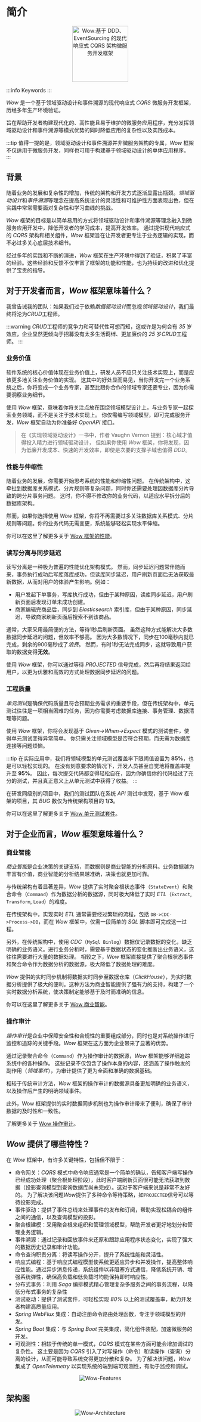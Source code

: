 # 简介

<center>
  <img width="150" src="../public/images/logo.svg" alt="Wow:基于 DDD、EventSourcing 的现代响应式 CQRS 架构微服务开发框架"/>
</center>

:::info Keywords
**<Badge type="tip" text="领域驱动" />**
**<Badge type="tip" text="事件驱动" />**
**<Badge type="tip" text="测试驱动" />**
**<Badge type="tip" text="声明式设计" />**
**<Badge type="tip" text="响应式编程" />**
**<Badge type="tip" text="命令查询职责分离" />**
**<Badge type="tip" text="事件溯源" />**
:::

_Wow_ 是一个基于领域驱动设计和事件溯源的现代响应式 _CQRS_ 微服务开发框架，历经多年生产环境验证。

旨在帮助开发者构建现代化的、高性能且易于维护的微服务应用程序，充分发挥领域驱动设计和事件溯源等模式优势的同时降低应用的复杂性以及实践成本。

:::tip
值得一提的是，领域驱动设计和事件溯源并非微服务架构的专属，_Wow_ 框架不仅适用于微服务开发，同样也可用于构建基于领域驱动设计的单体应用程序。
:::

## 背景

随着业务的发展和复杂性的增加，传统的架构和开发方式逐渐显露出瓶颈。*领域驱动设计*和*事件溯源*等理念在提高系统设计的灵活性和可维护性方面表现出色，但在实践中常常需要面对复杂性和学习曲线的挑战。

_Wow_ 框架的目标是以简单易用的方式将领域驱动设计和事件溯源等理念融入到微服务应用开发中，降低开发者的学习成本，提高开发效率。
通过提供现代响应式的 _CQRS_ 架构和相关组件，_Wow_ 框架旨在让开发者更专注于业务逻辑的实现，而不必过多关心底层技术细节。

经过多年的实践和不断的演进，_Wow_ 框架在生产环境中得到了验证，积累了丰富的经验。这些经验和反馈不仅丰富了框架的功能和性能，也为持续的改进和优化提供了宝贵的指导。

## 对于开发者而言，_Wow_ 框架意味着什么？

我曾告诫我的团队：如果我们过于依赖*数据驱动设计*而忽视*领域驱动设计*，我们最终将沦为*CRUD*工程师。

:::warning
*CRUD*工程师的竞争力和可替代性可想而知，这或许是为何会有 _35_ 岁效应，企业显然更倾向于招募没有太多生活羁绊、更加廉价的 _25_ 岁*CRUD*工程师。
:::

### 业务价值

软件系统的核心价值体现在业务价值上，研发人员不应只关注技术实现上，而是应该更多地关注业务价值的实现。
这其中的好处显而易见，当你开发完一个业务系统之后，你将变成一个业务专家，甚至比跟你合作的领域专家还要专业，因为你需要洞察业务细节。

使用 _Wow_ 框架，意味着你将关注点放在围绕领域模型设计上，与业务专家一起探索业务领域，而不是关注于技术实现上。
你仅需编写领域模型，即可完成服务开发，_Wow_ 框架自动为你准备好 _OpenAPI_ 接口。

> 在《实现领域驱动设计》一书中，作者 Vaughn Vernon 提到：核心域才值得投入精力进行领域驱动设计，
> 但如果你使用 _Wow_ 框架，你将发现，因为低廉开发成本、快速的开发效率，即使是次要的支撑子域也值得 _DDD_。

### 性能与伸缩性

随着业务的发展，你需要开始思考系统的性能和伸缩性问题。
在传统架构中，这牵扯到数据库关系模式、分片规则等复杂问题，同时你还需要处理因数据库分片导致的跨分片事务问题。
这时，你不得不修改你的业务代码，以适应水平拆分后的数据库架构。

然而，如果你选择使用 _Wow_ 框架，你将不再需要过多关注数据库关系模式、分片规则等问题。你的业务代码无需变更，系统能够轻松实现水平伸缩。

你可以在这里了解更多关于 [Wow 框架的性能](/guide/perf-test)。

### 读写分离与同步延迟

读写分离是一种极为普遍的性能优化架构模式。
然而，同步延迟问题常伴随而来，事务执行成功后写库落库成功，但读库同步延迟，用户刷新页面后无法获取最新数据，从而对用户的体验产生影响。例如：

- 用户发起下单事务，写库执行成功，但由于某种原因，读库同步延迟，用户刷新页面后发现订单未成功创建。
- 商家编辑完商品后，同步到 _Elasticsearch_ 索引库，但由于某种原因，同步延迟，导致商家刷新页面后搜索不到该商品。

通常，大家采用最简便的方法，等待1秒后刷新页面。
虽然这种方式能解决大多数数据同步延迟的问题，但效率不够高。
因为大多数情况下，同步在100毫秒内就已完成，剩余的900毫秒成了*浪费*。
然而，有时1秒无法完成同步，这就导致用户获取的数据变得**无效**。

使用 _Wow_ 框架，你可以通过等待 _PROJECTED_ 信号完成，然后再将结果返回给用户，以更为优雅和高效的方式处理数据同步延迟的问题。

### 工程质量

*单元测试*是确保代码质量且符合预期业务需求的重要手段，但在传统架构中，单元测试往往是一项相当困难的任务，因为你需要考虑数据库连接、事务管理、数据清理等问题。

使用 _Wow_ 框架，你将会发现基于 _Given->When->Expect_ 模式的测试套件，使得单元测试变得异常简单。
你只需关注领域模型是否符合预期，而无需为数据库连接等问题烦恼。

:::tip
在实际应用中，我们将领域模型的单元测试覆盖率下限阈值设置为 **85%**，也是可以轻松实现的。
在没有刻意要求的情况下，开发人员甚至自觉地将覆盖率提升至 **95%**。
因此，每次提交代码都变得轻松自在，因为你确信你的代码经过了充分的测试，并且真正意义上从单元测试中获得了收益。
:::

在研发同级别的项目中，我们的测试团队在系统 _API_ 测试中发现，基于 Wow 框架的项目，其 _BUG_ 数仅为传统架构项目的 **1/3**。

你可以在这里了解更多关于 [Wow 单元测试套件](/guide/test-suite)。

## 对于企业而言，_Wow_ 框架意味着什么？

### 商业智能

*商业智能*是企业决策的关键支持，而数据则是商业智能的分析原料。业务数据越为丰富有价值，商业智能的分析结果越准确，决策也就更加可靠。

与传统架构有着显著差异，_Wow_ 提供了实时聚合根状态事件（`StateEvent`）和聚合命令（`Command`）作为数据分析的数据源，同时极大降低了实时 _ETL_（`Extract`, `Transform`, `Load`）的难度。

在传统架构中，实现实时 _ETL_ 通常需要经过繁琐的流程，包括 `DB->CDC->Process->DB`，而在 _Wow_ 框架中，仅需一段简单的 _SQL_ 脚本即可完成这一过程。

另外，在传统架构中，使用 _CDC_（`MySql Binlog`）数据仅记录数据的变化，缺乏明确的业务语义。进行业务分析时，需要基于数据状态的变化推断出业务语义，这往往需要进行大量的数据处理。
相较之下，_Wow_ 框架直接提供了聚合根状态事件和聚合命令作为数据分析的数据源，极大降低了数据处理的难度。

_Wow_ 提供的实时同步机制将数据实时同步至数据仓库（_ClickHouse_），为实时数据分析提供了极大的便利。这种方法为商业智能提供了强有力的支持，构建了一个实时数据分析系统，使决策制定能够基于及时而准确的信息。

你可以在这里了解更多关于 [Wow 商业智能](/guide/bi)。

### 操作审计

*操作审计*是企业中保障安全性和合规性的重要组成部分，同时也是对系统操作进行监控和追踪的关键手段。_Wow_ 框架在这方面为企业带来了显著的优势。

通过记录聚合命令（`Command`）作为操作审计的数据源，_Wow_ 框架能够详细追踪系统中的各种操作。
这些记录不仅包含了操作本身的内容，还涵盖了操作触发的副作用（_领域事件_），为审计提供了更为全面和准确的数据基础。

相较于传统审计方法，_Wow_ 框架的操作审计的数据源具备更加明确的业务语义，以及操作后产生的明确领域事件。

此外，Wow 框架提供的实时数据同步机制也为操作审计带来了便利，确保了审计数据的及时性和一致性。

了解更多关于 [Wow 操作审计](/guide/bi#聚合命令)。

## _Wow_ 提供了哪些特性？

在 *Wow* 框架中，有许多关键特性，包括但不限于：

- 命令网关：_CQRS_ 模式中命令响应通常是一个简单的确认，告知客户端写操作已经成功处理（聚合根处理阶段），此时客户端刷新页面很可能无法获取到数据（投影查询模型到查询数据库尚未完成）。这对于客户端来说是非常不友好的。 
为了解决该问题*Wow*提供了多种命令等待策略，如`PROJECTED`信号可以等待投影完成。
- 事件驱动：提供了事件总线来处理事件的发布和订阅，帮助实现松耦合的组件之间的通信，以及查询模型的投影。
- 聚合根建模：采用聚合根来组织和管理领域模型，帮助开发者更好地划分和管理业务逻辑。
- 事件溯源：通过记录和回放事件来还原和跟踪应用程序状态变化，实现了强大的数据历史记录和审计功能。
- 命令查询职责分离：将读写操作分开，提升了系统性能和灵活性。
- 响应式编程：基于响应式编程模型使系统更适应异步和并发操作，提高整体响应性能。通过异步消息传递，系统组件以非阻塞方式通信，降低系统开销、增强系统弹性，确保高负载和低负载时均能保持即时响应性。
- 分布式事务：利用 *Saga* 编排模式精心管理复杂多服务之间的事务流程，以降低分布式事务的复杂性
- 测试驱动：提供了测试套件，可轻松实现 *80%* 以上的测试覆盖率，助力开发者构建高质量应用。
- _Spring WebFlux_ 集成：自动注册命令路由处理函数，专注于领域模型的开发。
- _Spring Boot_ 集成：与 _Spring Boot_ 完美集成，简化组件装配，加速微服务的开发。
- 可观测性：相较于传统的单一模式，*CQRS* 模式在某些方面可能会增加调试的复杂性。 
这主要是因为 _CQRS_ 引入了对写操作（命令）和读操作（查询）分离的设计，从而可能导致系统变得更加分散和复杂。
为了解决该问题，*Wow* 集成了 *OpenTelemetry* 以实现系统的端到端可观测性，有助于监控和调试。

<p align="center" style="text-align:center">
  <img src="../public/images/Features.png" alt="Wow-Features"/>
</p>

## 架构图

<p align="center" style="text-align:center">
  <img src="../public/images/Architecture.svg" alt="Wow-Architecture"/>
</p>
